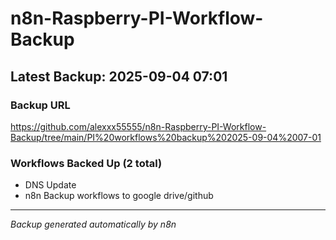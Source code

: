 # n8n-Raspberry-PI-Workflow-Backup

## Latest Backup: 2025-09-04 07:01

### Backup URL
https://github.com/alexxx55555/n8n-Raspberry-PI-Workflow-Backup/tree/main/PI%20workflows%20backup%202025-09-04%2007-01

### Workflows Backed Up (2 total)
- DNS Update
- n8n Backup workflows to google drive/github

---
*Backup generated automatically by n8n*
